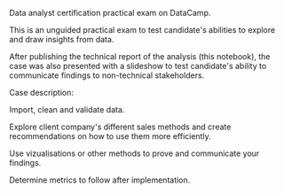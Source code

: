 Data analyst certification practical exam on DataCamp.

This is an unguided practical exam to test candidate's abilities to explore and draw insights from data. 

After publishing the technical report of the analysis (this notebook), the case was also presented with a slideshow to test candidate's ability to communicate findings to non-technical stakeholders.

Case description:

Import, clean and validate data.

Explore client company's different sales methods and create recommendations on how to use them more efficiently.

Use vizualisations or other methods to prove and communicate your findings.

Determine metrics to follow after implementation.
